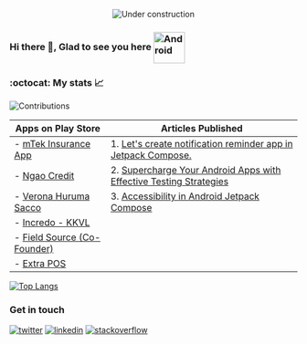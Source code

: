 <div align="center">
  
![Under construction](https://user-images.githubusercontent.com/282759/84681715-8c7cb580-af02-11ea-85a4-05d069c72121.gif)

</div>

### Hi there 👋, Glad to see you here <img align="center" alt="Android" width="55" src="https://media.giphy.com/media/Y4bzv6DYbYzy8jDnoW/giphy.gif"/>

### :octocat: My stats :chart_with_upwards_trend:

![Contributions](https://github-readme-streak-stats.herokuapp.com/?user=RocqJones&theme=transparent&hide_border=true&mode=weekly)
<!-- [![RocqJones's github stats](https://github-readme-stats.vercel.app/api?username=RocqJones&show_icons=true&line_height=21&show_icons=true&theme=transparent&hide_border=true&count_private=true)](https://github.com/anuraghazra/github-readme-stats) -->

| Apps on Play Store | Articles Published |
| --- | --- |
| - [mTek Insurance App](https://play.google.com/store/apps/details?id=com.hillcroft.apps.mtek) | 1. [Let's create notification reminder app in Jetpack Compose.](https://dev.to/rocqjones/lets-create-notification-reminder-app-in-jetpack-compose-2iae) |
| - [Ngao Credit](https://play.google.com/store/apps/details?id=com.extrainch.ngaocredit) | 2. [Supercharge Your Android Apps with Effective Testing Strategies](https://dev.to/rocqjones/supercharge-your-android-apps-with-effective-testing-strategies-161p) |
| - [Verona Huruma Sacco](https://play.google.com/store/apps/details?id=com.extrainch.vhs)| 3. [Accessibility in Android Jetpack Compose](https://dev.to/rocqjones/accessibility-in-android-jetpack-compose-1m6)|
| - [Incredo - KKVL](https://play.google.com/store/apps/details?id=com.extrainch.kkvl) | |
| - [Field Source (Co-Founder)](https://play.google.com/store/apps/details?id=com.apps.fieldsource) | |
| - [Extra POS](https://play.google.com/store/apps/details?id=com.extrainch.extrapos) | |

[![Top Langs](https://github-readme-stats.vercel.app/api/top-langs/?username=RocqJones&show_icons=true&layout=compact&theme=transparent&hide_border=true&langs_count=10&hide=html,css,jupyter%20notebook,hack&count_private=true)](https://github.com/anuraghazra/github-readme-stats)

### Get in touch
<p>
  <a href="https://twitter.com/RocqJones"><img src="https://img.icons8.com/color/50/000000/twitter-squared.png" alt="twitter"/></a>
  <a href="https://www.linkedin.com/in/jones-mbindyo/"><img src="https://img.icons8.com/color/50/000000/linkedin.png" alt="linkedin"/></a>
  <a href="https://stackoverflow.com/users/11779588/rocqjones"><img src="https://img.icons8.com/color/50/000000/stackoverflow.png" alt="stackoverflow"/></a>
<p>
